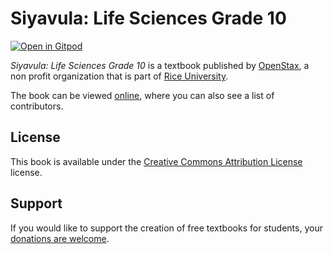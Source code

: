 # Siyavula: Life Sciences Grade 10

[![Open in Gitpod](https://gitpod.io/button/open-in-gitpod.svg)](https://gitpod.io/from-referrer/)

_Siyavula: Life Sciences Grade 10_ is a textbook published by [OpenStax](https://openstax.org/), a non profit organization that is part of [Rice University](https://www.rice.edu/).

The book can be viewed [online](https://github.com/cnx-user-books/cnxbook-siyavula-life-sciences-grade-10/releases/latest), where you can also see a list of contributors.

## License
This book is available under the [Creative Commons Attribution License](./LICENSE) license.

## Support
If you would like to support the creation of free textbooks for students, your [donations are welcome](https://riceconnect.rice.edu/donation/support-openstax-banner).
